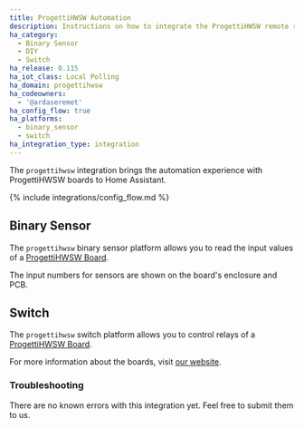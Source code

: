 ```yaml
---
title: ProgettiHWSW Automation
description: Instructions on how to integrate the ProgettiHWSW remote relay boards into Home Assistant.
ha_category:
  - Binary Sensor
  - DIY
  - Switch
ha_release: 0.115
ha_iot_class: Local Polling
ha_domain: progettihwsw
ha_codeowners:
  - '@ardaseremet'
ha_config_flow: true
ha_platforms:
  - binary_sensor
  - switch
ha_integration_type: integration
---
```


The `progettihwsw` integration brings the automation experience with ProgettiHWSW boards to Home Assistant.

{% include integrations/config_flow.md %}

## Binary Sensor

The `progettihwsw` binary sensor platform allows you to read the input values of a [ProgettiHWSW Board](http://www.progetti-hw-sw.it/).

The input numbers for sensors are shown on the board's enclosure and PCB.

## Switch

The `progettihwsw` switch platform allows you to control relays of a [ProgettiHWSW Board](http://www.progetti-hw-sw.it/).

For more information about the boards, visit [our website](http://www.progetti-hw-sw.it/).

### Troubleshooting

There are no known errors with this integration yet. Feel free to submit them to us.
